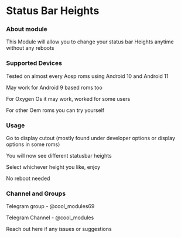 # Status Bar Heights


### About module

This Module will allow you to change your status bar Heights anytime without any reboots



### Supported Devices

Tested on almost every Aosp roms using Android 10 and Android 11

May work for Android 9 based roms too

For Oxygen Os it may work, worked for some users

For other Oem roms you can try yourself



### Usage

Go to display cutout (mostly found under developer options or display options in some roms) 

You will now see different statusbar heights 

Select whichever height you like, enjoy 

No reboot needed


### Channel and Groups 

Telegram group - @cool_modules69

Telegram Channel - @cool_modules

Reach out here if any issues or suggestions


